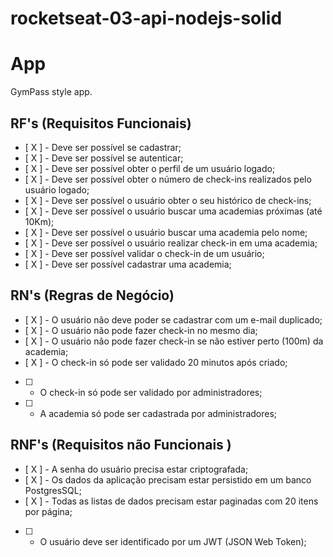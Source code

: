 # rocketseat-03-api-nodejs-solid

# App

GymPass style app.

## RF's (Requisitos Funcionais)

- [ X ] - Deve ser possível se cadastrar;
- [ X ] - Deve ser possível se autenticar;
- [ X ] - Deve ser possível obter o perfil de um usuário logado;
- [ X ] - Deve ser possível obter o número de check-ins realizados pelo usuário logado;
- [ X ] - Deve ser possível o usuário obter o seu histórico de check-ins;
- [ X ] - Deve ser possível o usuário buscar uma academias próximas (até 10Km);
- [ X ] - Deve ser possível o usuário buscar uma academia pelo nome;
- [ X ] - Deve ser possível o usuário realizar check-in em uma academia;
- [ X ] - Deve ser possível validar o check-in de um usuário;
- [ X ] - Deve ser possível cadastrar uma academia;

## RN's (Regras de Negócio)

- [ X ] - O usuário não deve poder se cadastrar com um e-mail duplicado;
- [ X ] - O usuário não pode fazer check-in no mesmo dia;
- [ X ] - O usuário não pode fazer check-in se não estiver perto (100m) da academia;
- [ X ] - O check-in só pode ser validado 20 minutos após criado;
- [  ] - O check-in só pode ser validado por administradores;
- [  ] - A academia só pode ser cadastrada por administradores; 


## RNF's (Requisitos não Funcionais )

- [ X ] - A senha do usuário precisa estar criptografada;
- [ X ] - Os dados da aplicação precisam estar persistido em um banco PostgresSQL;
- [ X ] - Todas as listas de dados precisam estar paginadas com 20 itens por página;
- [  ] - O usuário deve ser identificado por um JWT (JSON Web Token); 

